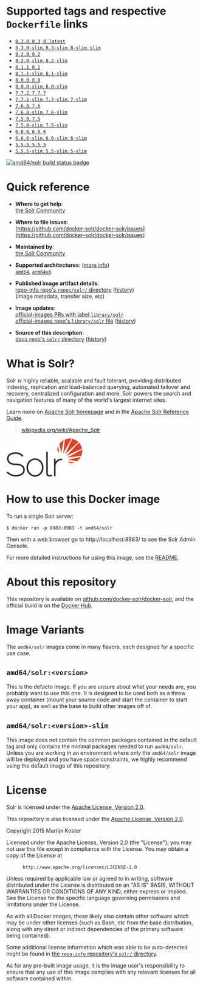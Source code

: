 <!--

********************************************************************************

WARNING:

    DO NOT EDIT "solr/README.md"

    IT IS AUTO-GENERATED

    (from the other files in "solr/" combined with a set of templates)

********************************************************************************

-->

# Supported tags and respective `Dockerfile` links

-	[`8.3.0`, `8.3`, `8`, `latest`](https://github.com/docker-solr/docker-solr/blob/389e7844c8405605a930fc30cc8029eb6027798e/8.3/Dockerfile)
-	[`8.3.0-slim`, `8.3-slim`, `8-slim`, `slim`](https://github.com/docker-solr/docker-solr/blob/389e7844c8405605a930fc30cc8029eb6027798e/8.3/slim/Dockerfile)
-	[`8.2.0`, `8.2`](https://github.com/docker-solr/docker-solr/blob/e1f14cc65ae720d0db958bc2905e97b776b4f74d/8.2/Dockerfile)
-	[`8.2.0-slim`, `8.2-slim`](https://github.com/docker-solr/docker-solr/blob/e1f14cc65ae720d0db958bc2905e97b776b4f74d/8.2/slim/Dockerfile)
-	[`8.1.1`, `8.1`](https://github.com/docker-solr/docker-solr/blob/e1f14cc65ae720d0db958bc2905e97b776b4f74d/8.1/Dockerfile)
-	[`8.1.1-slim`, `8.1-slim`](https://github.com/docker-solr/docker-solr/blob/e1f14cc65ae720d0db958bc2905e97b776b4f74d/8.1/slim/Dockerfile)
-	[`8.0.0`, `8.0`](https://github.com/docker-solr/docker-solr/blob/e1f14cc65ae720d0db958bc2905e97b776b4f74d/8.0/Dockerfile)
-	[`8.0.0-slim`, `8.0-slim`](https://github.com/docker-solr/docker-solr/blob/e1f14cc65ae720d0db958bc2905e97b776b4f74d/8.0/slim/Dockerfile)
-	[`7.7.2`, `7.7`, `7`](https://github.com/docker-solr/docker-solr/blob/e1f14cc65ae720d0db958bc2905e97b776b4f74d/7.7/Dockerfile)
-	[`7.7.2-slim`, `7.7-slim`, `7-slim`](https://github.com/docker-solr/docker-solr/blob/e1f14cc65ae720d0db958bc2905e97b776b4f74d/7.7/slim/Dockerfile)
-	[`7.6.0`, `7.6`](https://github.com/docker-solr/docker-solr/blob/e1f14cc65ae720d0db958bc2905e97b776b4f74d/7.6/Dockerfile)
-	[`7.6.0-slim`, `7.6-slim`](https://github.com/docker-solr/docker-solr/blob/e1f14cc65ae720d0db958bc2905e97b776b4f74d/7.6/slim/Dockerfile)
-	[`7.5.0`, `7.5`](https://github.com/docker-solr/docker-solr/blob/e1f14cc65ae720d0db958bc2905e97b776b4f74d/7.5/Dockerfile)
-	[`7.5.0-slim`, `7.5-slim`](https://github.com/docker-solr/docker-solr/blob/e1f14cc65ae720d0db958bc2905e97b776b4f74d/7.5/slim/Dockerfile)
-	[`6.6.6`, `6.6`, `6`](https://github.com/docker-solr/docker-solr/blob/e1f14cc65ae720d0db958bc2905e97b776b4f74d/6.6/Dockerfile)
-	[`6.6.6-slim`, `6.6-slim`, `6-slim`](https://github.com/docker-solr/docker-solr/blob/e1f14cc65ae720d0db958bc2905e97b776b4f74d/6.6/slim/Dockerfile)
-	[`5.5.5`, `5.5`, `5`](https://github.com/docker-solr/docker-solr/blob/e1f14cc65ae720d0db958bc2905e97b776b4f74d/5.5/Dockerfile)
-	[`5.5.5-slim`, `5.5-slim`, `5-slim`](https://github.com/docker-solr/docker-solr/blob/e1f14cc65ae720d0db958bc2905e97b776b4f74d/5.5/slim/Dockerfile)

[![amd64/solr build status badge](https://img.shields.io/jenkins/s/https/doi-janky.infosiftr.net/job/multiarch/job/amd64/job/solr.svg?label=amd64/solr%20%20build%20job)](https://doi-janky.infosiftr.net/job/multiarch/job/amd64/job/solr/)

# Quick reference

-	**Where to get help**:  
	[the Solr Community](https://lucene.apache.org/solr/community.html)

-	**Where to file issues**:  
	[https://github.com/docker-solr/docker-solr/issues](https://github.com/docker-solr/docker-solr/issues)

-	**Maintained by**:  
	[the Solr Community](https://github.com/docker-solr/docker-solr)

-	**Supported architectures**: ([more info](https://github.com/docker-library/official-images#architectures-other-than-amd64))  
	[`amd64`](https://hub.docker.com/r/amd64/solr/), [`arm64v8`](https://hub.docker.com/r/arm64v8/solr/)

-	**Published image artifact details**:  
	[repo-info repo's `repos/solr/` directory](https://github.com/docker-library/repo-info/blob/master/repos/solr) ([history](https://github.com/docker-library/repo-info/commits/master/repos/solr))  
	(image metadata, transfer size, etc)

-	**Image updates**:  
	[official-images PRs with label `library/solr`](https://github.com/docker-library/official-images/pulls?q=label%3Alibrary%2Fsolr)  
	[official-images repo's `library/solr` file](https://github.com/docker-library/official-images/blob/master/library/solr) ([history](https://github.com/docker-library/official-images/commits/master/library/solr))

-	**Source of this description**:  
	[docs repo's `solr/` directory](https://github.com/docker-library/docs/tree/master/solr) ([history](https://github.com/docker-library/docs/commits/master/solr))

# What is Solr?

Solr is highly reliable, scalable and fault tolerant, providing distributed indexing, replication and load-balanced querying, automated failover and recovery, centralized configuration and more. Solr powers the search and navigation features of many of the world's largest internet sites.

Learn more on [Apache Solr homepage](http://lucene.apache.org/solr/) and in the [Apache Solr Reference Guide](https://www.apache.org/dyn/closer.cgi/lucene/solr/ref-guide/).

> [wikipedia.org/wiki/Apache_Solr](https://en.wikipedia.org/wiki/Apache_Solr)

![logo](https://raw.githubusercontent.com/docker-library/docs/ddc9eb521da7c412b70229f1a600d0c63d55d0f7/solr/logo.png)

# How to use this Docker image

To run a single Solr server:

```console
$ docker run -p 8983:8983 -t amd64/solr
```

Then with a web browser go to http://localhost:8983/ to see the Solr Admin Console.

For more detailed instructions for using this image, see the [README](https://github.com/docker-solr/docker-solr/blob/master/README.md).

# About this repository

This repository is available on [github.com/docker-solr/docker-solr](https://github.com/docker-solr/docker-solr), and the official build is on the [Docker Hub](https://hub.docker.com/_/solr/).

# Image Variants

The `amd64/solr` images come in many flavors, each designed for a specific use case.

## `amd64/solr:<version>`

This is the defacto image. If you are unsure about what your needs are, you probably want to use this one. It is designed to be used both as a throw away container (mount your source code and start the container to start your app), as well as the base to build other images off of.

## `amd64/solr:<version>-slim`

This image does not contain the common packages contained in the default tag and only contains the minimal packages needed to run `amd64/solr`. Unless you are working in an environment where *only* the `amd64/solr` image will be deployed and you have space constraints, we highly recommend using the default image of this repository.

# License

Solr is licensed under the [Apache License, Version 2.0](https://www.apache.org/licenses/LICENSE-2.0).

This repository is also licensed under the [Apache License, Version 2.0](https://www.apache.org/licenses/LICENSE-2.0).

Copyright 2015 Martijn Koster

Licensed under the Apache License, Version 2.0 (the "License"); you may not use this file except in compliance with the License. You may obtain a copy of the License at

	      http://www.apache.org/licenses/LICENSE-2.0

Unless required by applicable law or agreed to in writing, software distributed under the License is distributed on an "AS IS" BASIS, WITHOUT WARRANTIES OR CONDITIONS OF ANY KIND, either express or implied. See the License for the specific language governing permissions and limitations under the License.

As with all Docker images, these likely also contain other software which may be under other licenses (such as Bash, etc from the base distribution, along with any direct or indirect dependencies of the primary software being contained).

Some additional license information which was able to be auto-detected might be found in [the `repo-info` repository's `solr/` directory](https://github.com/docker-library/repo-info/tree/master/repos/solr).

As for any pre-built image usage, it is the image user's responsibility to ensure that any use of this image complies with any relevant licenses for all software contained within.
